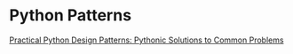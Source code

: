 # Python Patterns

[Practical Python Design Patterns: Pythonic Solutions to Common Problems](https://www.pdfdrive.com/practical-python-design-patterns-pythonic-solutions-to-common-problems-e183035091.html)